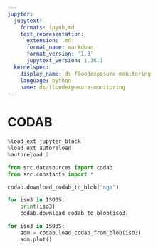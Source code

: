 ```yaml
---
jupyter:
  jupytext:
    formats: ipynb,md
    text_representation:
      extension: .md
      format_name: markdown
      format_version: '1.3'
      jupytext_version: 1.16.1
  kernelspec:
    display_name: ds-floodexposure-monitoring
    language: python
    name: ds-floodexposure-monitoring
---
```


# CODAB

```python
%load_ext jupyter_black
%load_ext autoreload
%autoreload 2
```

```python
from src.datasources import codab
from src.constants import *
```

```python
codab.download_codab_to_blob("nga")
```

```python
for iso3 in ISO3S:
    print(iso3)
    codab.download_codab_to_blob(iso3)
```

```python
for iso3 in ISO3S:
    adm = codab.load_codab_from_blob(iso3)
    adm.plot()
```
